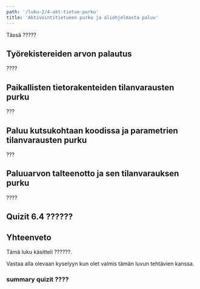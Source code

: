 ```yaml
---
path: '/luku-2/4-akt-tietue-purku'
title: 'Aktivointitietueen purku ja aliohjelmasta paluu'
---
```


<div><lead>
Tässä ?????
</lead></div>

## Työrekistereiden arvon palautus
????

## Paikallisten tietorakenteiden tilanvarausten purku
???

## Paluu kutsukohtaan koodissa ja parametrien tilanvarausten purku
???

## Paluuarvon talteenotto ja sen tilanvarauksen purku
????

## Quizit 6.4 ??????
<!-- quiz 6.4.??  ????? -->

<div><quiznator id="5caf0493fd9fd71425c6d6c6"></quiznator></div>


## Yhteenveto
Tämä luku käsitteli ??????.

Vastaa alla olevaan kyselyyn kun olet valmis tämän luvun tehtävien kanssa.


###  summary quizit ????

<div><quiznator id="5caf0493fd9fd71425c6d6c6"></quiznator></div>



